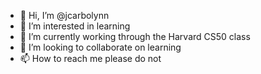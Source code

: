 - 👋 Hi, I’m @jcarbolynn
- 👀 I’m interested in learning 
- 🌱 I’m currently working through the Harvard CS50 class
- 💞️ I’m looking to collaborate on learning
- 📫 How to reach me please do not

<!---
jcarbolynn/jcarbolynn is a ✨ special ✨ repository because its `README.md` (this file) appears on your GitHub profile.
You can click the Preview link to take a look at your changes.
--->

